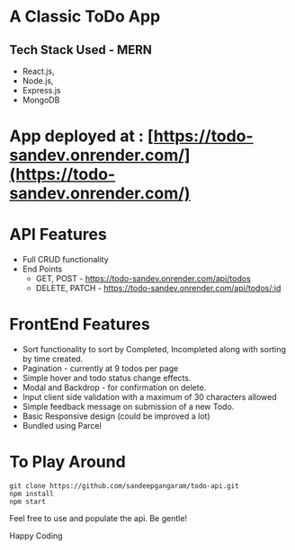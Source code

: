 # A Classic ToDo App

## Tech Stack Used - MERN

- React.js,
- Node.js,
- Express.js
- MongoDB

# App deployed at : [https://todo-sandev.onrender.com/](https://todo-sandev.onrender.com/)

# API Features

- Full CRUD functionality
- End Points
  - GET, POST - https://todo-sandev.onrender.com/api/todos
  - DELETE, PATCH - https://todo-sandev.onrender.com/api/todos/:id

# FrontEnd Features

- Sort functionality to sort by Completed, Incompleted along with sorting by time created.
- Pagination - currently at 9 todos per page
- Simple hover and todo status change effects.
- Modal and Backdrop - for confirmation on delete.
- Input client side validation with a maximum of 30 characters allowed
- Simple feedback message on submission of a new Todo.
- Basic Responsive design (could be improved a lot)
- Bundled using Parcel

# To Play Around

```
git clone https://github.com/sandeepgangaram/todo-api.git
npm install
npm start
```

Feel free to use and populate the api. Be gentle!

Happy Coding
